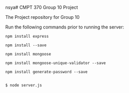 nsya# CMPT 370 Group 10 Project

The Project repository for Group 10

Run the following commands prior to running the server:

    npm install express

    npm install --save

    npm install mongoose

    npm install mongoose-unique-validator --save

    npm install generate-password --save


    $ node server.js


